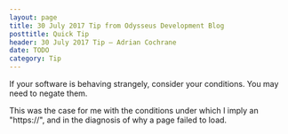 ```yaml
---
layout: page
title: 30 July 2017 Tip from Odysseus Development Blog
posttitle: Quick Tip
header: 30 July 2017 Tip — Adrian Cochrane
date: TODO
category: Tip
---
```


If your software is behaving strangely, consider your conditions. You may need to negate them.

This was the case for me with the conditions under which I imply an "https://", and in the diagnosis of why a page failed to load. 
